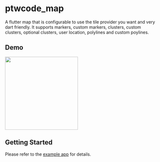 # ptwcode_map

A flutter map that is configurable to use the tile provider you want and very dart friendly.
It supports markers, custom markers, clusters, custom clusters, optional clusters, user location, polylines and custom poylines.

## Demo
<img src="https://github.com/alidev0/ptwcode_map/raw/master/demo/demo_video.gif"  width="240"/>

## Getting Started

Please refer to the [example app](https://pub.dev/packages/ptwcode_map/example) for details.